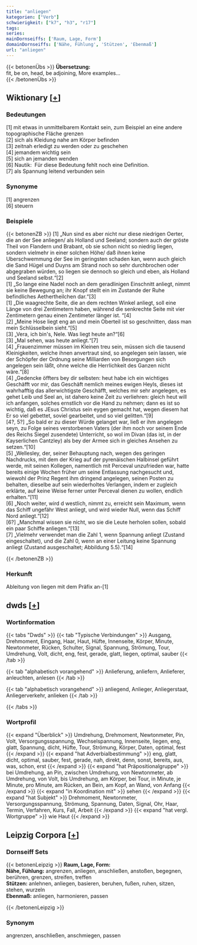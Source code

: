 ```yaml
---
title: "anliegen"
kategorien: ["Verb"]
schwierigkeit: ["k7", "h3", "r17"]
tags:
series:
mainDornseiffs: ['Raum, Lage, Form']
domainDornseiffs: ['Nähe, Fühlung', 'Stützen', 'Ebenmaß']
url: "anliegen"
---
```


{{< betonenÜbs >}}
**Übersetzung:**  
fit, be on, head, be adjoining, More examples...  
{{< /betonenÜbs >}}

## Wiktionary [[+](https://de.wiktionary.org/wiki/anliegen)]

### Bedeutungen
[1] mit etwas in unmittelbarem Kontakt sein, zum Beispiel an eine andere topographische Fläche grenzen  
[2] sich als Kleidung nahe am Körper befinden  
[3] zeitnah erledigt zu werden oder zu geschehen  
[4] jemandem wichtig sein  
[5] sich an jemanden wenden  
[6] Nautik:  Für diese Bedeutung fehlt noch eine Definition.  
[7] als Spannung leitend verbunden sein  

### Synonyme
[1] angrenzen  
[6] steuern  

### Beispiele
{{< betonenZB >}}
[1] „Nun sind es aber nicht nur diese niedrigen Oerter, die an der See anliegen/ als Holland und Seeland; sondern auch der gröste Theil von Flandern und Brabant, ob sie schon nicht so niedrig liegen, sondern vielmehr in einer solchen Höhe/ daß ihnen keine Uberschwemmung der See im geringsten schaden kan, wenn auch gleich die Sand Hügel und Duyns am Strand noch so sehr durchbrochen oder abgegraben würden, so liegen sie dennoch so gleich und eben, als Holland und Seeland selbst.“[2]  
[1] „So lange eine Nadel noch an dem geradlinigen Einschnitt anliegt, nimmt sie keine Bewegung an; ihr Knopf stellt ein im Zustande der Ruhe befindliches Aethertheilchen dar.“[3]  
[1] „Die waagrechte Seite, die an dem rechten Winkel anliegt, soll eine Länge von drei Zentimetern haben, während die senkrechte Seite mit vier Zentimetern genau einen Zentimeter länger ist. “[4]  
[2] „Meine Hose liegt eng an und mein Oberteil ist so geschnitten, dass man mein Schlüsselbein sieht.“[5]  
[3] „Vera, ich bin's, Nele. Was liegt heute an?“[6]  
[3] „Mal sehen, was heute anliegt.“[7]  
[4] „Frauenzimmer müssen im Kleinen treu sein, müssen sich die tausend Kleinigkeiten, welche ihnen anvertraut sind, so angelegen sein lassen, wie der Schöpfer der Ordnung seine Milliarden von Besorgungen sich angelegen sein läßt, ohne welche die Herrlichkeit des Ganzen nicht wäre.“[8]  
[4] „Gedencke öffters bey dir selbsten: heut habe ich ein wichtiges Geschäfft vor mir, das Geschäft nemlich meines ewigen Heyls, dieses ist wahrhafftig das allerwichtigste Geschäfft, welches mir sehr angelegen, es gehet Leib und Seel an, ist dahero keine Zeit zu verliehren: gleich heut will ich anfangen, solches ernstlich vor die Hand zu nehmen; dann es ist so wichtig, daß es JEsus Christus sein eygen gemacht hat, wegen diesem hat Er so viel gebettet, soviel gearbeitet, und so viel gelitten.“[9]  
[4?, 5?] „So bald er zu dieser Würde gelanget war, ließ er ihm angelegen seyn, zu Folge seines verstorbenen Vaters (der ihm noch vor seinem Ende des Reichs Siegel zusendete) Unterricht, so wol im Divan (das ist, in der Kayserlichen Cantzley) als bey der Armee sich in gleiches Ansehen zu setzen.“[10]  
[5] „Wellesley, der, seiner Behauptung nach, wegen des geringen Nachdrucks, mit dem der Krieg auf der pyrenäischen Halbinsel geführt werde, mit seinen Kollegen, namentlich mit Perceval unzufrieden war, hatte bereits einige Wochen früher um seine Entlassung nachgesucht und, wiewohl der Prinz Regent ihm dringend angelegen, seinen Posten zu behalten, dieselbe auf sein wiederholtes Verlangen, indem er zugleich erklärte, auf keine Weise ferner unter Perceval dienen zu wollen, endlich erhalten.“[11]  
[6] „Noch weiter, wird d westlich, nimmt zu, erreicht sein Maximum, wenn das Schiff ungefähr West anliegt, und wird wieder Null, wenn das Schiff Nord anliegt.“[12]  
[6?] „Manchmal wissen sie nicht, wo sie die Leute herholen sollen, sobald ein paar Schiffe anliegen.“[13]  
[7] „Vielmehr verwendet man die Zahl 1, wenn Spannung anliegt (Zustand eingeschaltet), und die Zahl 0, wenn an einer Leitung keine Spannung anliegt (Zustand ausgeschaltet; Abbildung 5.5).“[14]  

{{< /betonenZB >}}
### Herkunft
Ableitung von liegen mit dem Präfix an-[1]  



## dwds [[+](https://www.dwds.de/wb/anliegen)]

### Wortinformation
{{< tabs "Dwds" >}}
{{< tab "Typische Verbindungen" >}}
Ausgang, Drehmoment, Eingang, Haar, Haut, Hüfte, Innenseite, Körper, Minute, Newtonmeter, Rücken, Schulter, Signal, Spannung, Strömung, Tour, Umdrehung, Volt, dicht, eng, fest, gerade, glatt, liegen, optimal, sauber
{{< /tab >}}

{{< tab "alphabetisch vorangehend" >}}
Anlieferung, anliefern, Anlieferer, anleuchten, anlesen
{{< /tab >}}

{{< tab "alphabetisch vorangehend" >}}
anliegend, Anlieger, Anliegerstaat, Anliegerverkehr, anlieken
{{< /tab >}}

{{< /tabs >}}

### Wortprofil
{{< expand "Überblick" >}} Umdrehung, Drehmoment, Newtonmeter, Pin, Volt, Versorgungsspannung, Wechselspannung, Innenseite, liegen, eng, glatt, Spannung, dicht, Hüfte, Tour, Strömung, Körper, Daten, optimal, fest {{< /expand >}}
{{< expand "hat Adverbialbestimmung" >}} eng, glatt, dicht, optimal, sauber, fest, gerade, nah, direkt, denn, sonst, bereits, aus, was, schon, erst {{< /expand >}}
{{< expand "hat Präpositionalgruppe" >}} bei Umdrehung, an Pin, zwischen Umdrehung, von Newtonmeter, ab Umdrehung, von Volt, bis Umdrehung, am Körper, bei Tour, in Minute, je Minute, pro Minute, am Rücken, an Bein, am Kopf, an Wand, von Anfang {{< /expand >}}
{{< expand "in Koordination mit" >}} sehen {{< /expand >}}
{{< expand "hat Subjekt" >}} Drehmoment, Newtonmeter, Versorgungsspannung, Strömung, Spannung, Daten, Signal, Ohr, Haar, Termin, Verfahren, Kurs, Fall, Arbeit {{< /expand >}}
{{< expand "hat vergl. Wortgruppe" >}} wie Haut {{< /expand >}}

## Leipzig Corpora [[+](https://corpora.uni-leipzig.de/en/res?word=anliegen&corpusId=deu_newscrawl-public_2018)]

### Dornseiff Sets
{{< betonenLeipzig >}}
**Raum, Lage, Form:**  
**Nähe, Fühlung:** angrenzen, anliegen, anschließen, anstoßen, begegnen, berühren, grenzen, streifen, treffen  
**Stützen:** anlehnen, anliegen, basieren, beruhen, fußen, ruhen, sitzen, stehen, wurzeln  
**Ebenmaß:** anliegen, harmonieren, passen  

{{< /betonenLeipzig >}}

### Synonym
angrenzen, anschließen, anschmiegen, passen

